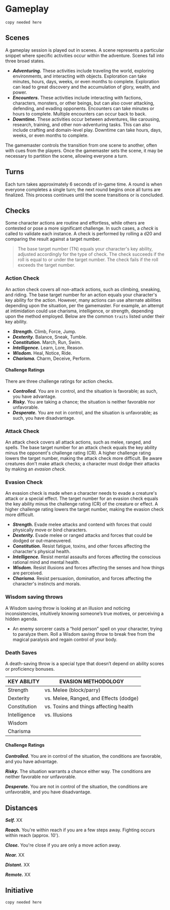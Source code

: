 # Gameplay

`copy needed here`

## Scenes

A gameplay session is played out in scenes. A scene represents a particular snippet where specific activities occur within the adventure. Scenes fall into three broad states.

* ***Adventuring.*** These activities include traveling the world, exploring environments, and interacting with objects. Exploration can take minutes, hours, days, weeks, or even months to complete. Exploration can lead to great discovery and the accumulation of glory, wealth, and power.
* ***Encounters.*** These activities include interacting with factions, characters, monsters, or other beings, but can also cover attacking, defending, and evading opponents. Encounters can take minutes or hours to complete. Multiple encounters can occur back to back.
* ***Downtime.*** These activities occur between adventures, like carousing, research, training, and other non-adventuring tasks. This can also include crafting and domain-level play. Downtime can take hours, days, weeks, or even months to complete.

The gamemaster controls the transition from one scene to another, often with cues from the players. Once the gamemaster sets the scene, it may be necessary to partition the scene, allowing everyone a turn.
## Turns

Each turn takes approximately 6 seconds of in-game time. A round is when everyone completes a single turn; the next round begins once all turns are finalized. This process continues until the scene transitions or is concluded.

## Checks

Some character actions are routine and effortless, while others are contested or pose a more significant challenge. In such cases, a *check* is called to validate each instance. A check is performed by rolling a d20 and comparing the result against a target number.

> The base target number (TN) equals your character's key ability, adjusted accordingly for the type of check. The check succeeds if the roll is equal to or under the target number. The check fails if the roll exceeds the target number.

### Action Check

An action check covers all non-attack actions, such as climbing, sneaking, and riding. The base target number for an action equals your character's key ability for the action. However, many actions can use alternate abilities depending upon the situation, per the gamemaster. For example, an attempt at intimidation could use charisma, intelligence, or strength, depending upon the method employed. Below are the common `traits` listed under their key ability.

* ***Strength.*** Climb, Force, Jump.
* ***Dexterity.*** Balance, Sneak, Tumble.
* ***Constitution.*** March, Run, Swim.
* ***Intelligence.*** Learn, Lore, Reason.
* ***Wisdom.*** Heal, Notice, Ride.
* ***Charisma.***  Charm, Deceive, Perform.

#### Challenge Ratings

There are three challenge ratings for action checks.

* ***Controlled.*** You are in control, and the situation is favorable; as such, you have advantage.
* ***Risky.*** You are taking a chance; the situation is neither favorable nor unfavorable.
* ***Desperate.*** You are not in control, and the situation is unfavorable; as such, you have disadvantage.

### Attack Check

An attack check covers all attack actions, such as melee, ranged, and spells. The base target number for an attack check equals the key ability minus the opponent's challenge rating (CR). A higher challenge rating lowers the target number, making the attack check more difficult. Be aware creatures don't make attack checks; a character must dodge their attacks by making an *evasion check*.

### Evasion Check

An evasion check is made when a character needs to evade a creature's attack or a special effect. The target number for an evasion check equals the key ability minus the challenge rating (CR) of the creature or effect. A higher challenge rating lowers the target number, making the evasion check more difficult.

* ***Strength.*** Evade melee attacks and contend with forces that could physically move or bind characters.
* ***Dexterity.*** Evade melee or ranged attacks and forces that could be dodged or out-maneuvered. 
* ***Constitution.*** Resist fatigue, toxins, and other forces affecting the character's physical health.
* ***Intelligence.*** Resist mental assaults and forces affecting the conscious rational mind and mental health.
* ***Wisdom.*** Resist illusions and forces affecting the senses and how things are perceived.
* ***Charisma.*** Resist persuasion, domination, and forces affecting the character's instincts and morals.

### Wisdom saving throws

A Wisdom saving throw is looking at an illusion and noticing inconsistencies, intuitively knowing someone’s true motives, or perceiving a hidden agenda.

- An enemy sorcerer casts a “hold person” spell on your character, trying to paralyze them. Roll a Wisdom saving throw to break free from the magical paralysis and regain control of your body.

### Death Saves

A death-saving throw is a special type that doesn’t depend on ability scores or proficiency bonuses.

| KEY ABILITY  | EVASION METHODOLOGY                    |
| ------------ | -------------------------------------- |
| Strength     | vs. Melee (block/parry)                |
| Dexterity    | vs. Melee, Ranged, and Effects (dodge) |
| Constitution | vs. Toxins and things affecting health |
| Intelligence | vs. Illusions                          |
| Wisdom       |                                        |
| Charisma     |                                        |
#### Challenge Ratings

***Controlled.*** You are in control of the situation, the conditions are favorable, and you have advantage.

***Risky.*** The situation warrants a chance either way. The conditions are neither favorable nor unfavorable.

***Desperate.*** You are not in control of the situation, the conditions are unfavorable, and you have disadvantage.


## Distances

***Self.*** XX

***Reach.*** You're within reach if you are a few steps away. Fighting occurs within reach (approx. 10').

***Close.*** You're close if you are only a move action away. 

***Near.*** XX

***Distant.*** XX

***Remote.*** XX

## Initiative

`copy needed here`
